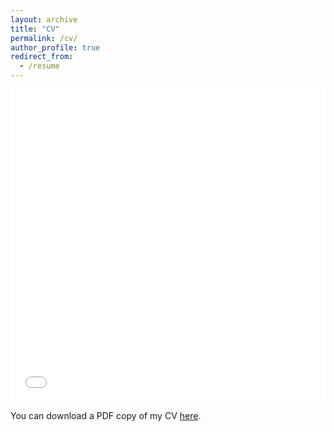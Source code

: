 ```yaml
---
layout: archive
title: "CV"
permalink: /cv/
author_profile: true
redirect_from:
  - /resume
---
```


<iframe src="/files/pdf/CV_Ega_Kurnia_Yazid_JAN23.pdf" width="100%" height="500" frameborder="no" border="0" marginwidth="0" marginheight="0"></iframe>

You can download a PDF copy of my CV [here](/files/pdf/CV_Ega_Kurnia_Yazid_JAN23.pdf).
